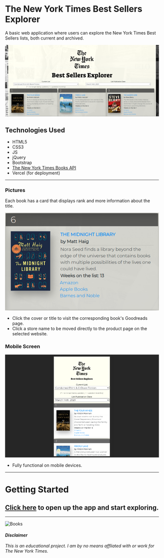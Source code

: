 # The New York Times Best Sellers Explorer

A basic web application where users can explore the New York Times Best Sellers lists, both current and archived.

![Post-Style](./img/Post-Styling.png)

## Technologies Used
- HTML5
- CSS3
- JS
- jQuery
- Bootstrap
- [The New York Times Books API](https://developer.nytimes.com/docs/books-product/1/overview/)
- Vercel (for deployment)
 
---

### Pictures

Each book has a card that displays rank and more information about the title.

![Card-Layout](./img/card-layout.png)

- Click the cover or title to visit the corresponding book's Goodreads page.
- Click a store name to be moved directly to the  product page on the selected website.

### Mobile Screen

![Mobile](./img/mobile.png)
 - Fully functional on mobile devices.
---

# Getting Started 

## [Click here](https://nyt-bs-explorer.vercel.app/) to open up the app and start exploring.

---


![Books](https://images.unsplash.com/photo-1495446815901-a7297e633e8d?ixid=MXwxMjA3fDB8MHxwaG90by1wYWdlfHx8fGVufDB8fHw%3D&ixlib=rb-1.2.1&auto=format&fit=crop&w=1350&q=80)

#### *Disclaimer*

*This is an educational project. I am by no means affliated with or work for The New York Times.*
